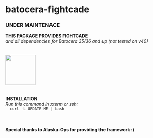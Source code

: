 # batocera-fightcade
### UNDER MAINTENACE
<b>THIS PACKAGE PROVIDES FIGHTCADE<br>
</b><i>and all dependencies for Batocera 35/36 and up (not tested on v40) </i> <br>
<br>
<br>
<img src="https://github.com/DTJW92/batocera-unofficial-addons/raw/main/fightcade/installer/icong.png" width=96 height=96 /><b><i></b></i><br>
<br>
<br>
<b>INSTALLATION</b> <br>
</b><i>Run this command in xterm or ssh: </font></b></i><br>
```   curl -L UPDATE ME | bash   ``` <br>
<br>
<br>
<br>
<b>Special thanks to Alaska-Ops for providing the framework :)</b> <br>
<br>
<br>
<br>
